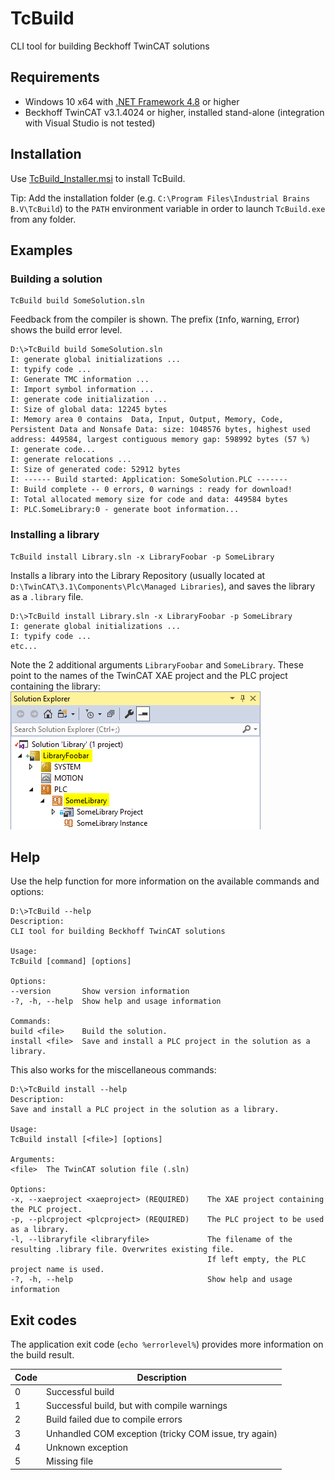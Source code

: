 # TcBuild
CLI tool for building Beckhoff TwinCAT solutions

## Requirements

- Windows 10 x64 with [.NET Framework 4.8](https://dotnet.microsoft.com/en-us/download/dotnet-framework/net48) or higher
- Beckhoff TwinCAT v3.1.4024 or higher, installed stand-alone (integration with Visual Studio is not tested)

## Installation

Use [TcBuild_Installer.msi](https://raw.githubusercontent.com/JustusRijke/TcBuild/main/TcBuildInstaller/Release/TcBuild_Installer.msi) to install TcBuild.

Tip: Add the installation folder (e.g. `C:\Program Files\Industrial Brains B.V\TcBuild`) to the `PATH` environment variable in order to launch `TcBuild.exe` from any folder.

## Examples

### Building a solution 

	TcBuild build SomeSolution.sln

Feedback from the compiler is shown. The prefix (`I`nfo, `W`arning, `E`rror) shows the build error level.

    D:\>TcBuild build SomeSolution.sln
    I: generate global initializations ...
    I: typify code ...
    I: Generate TMC information ...
    I: Import symbol information ...
    I: generate code initialization ...
    I: Size of global data: 12245 bytes
    I: Memory area 0 contains  Data, Input, Output, Memory, Code, Persistent Data and Nonsafe Data: size: 1048576 bytes, highest used address: 449584, largest contiguous memory gap: 598992 bytes (57 %)
    I: generate code...
    I: generate relocations ...
    I: Size of generated code: 52912 bytes
    I: ------ Build started: Application: SomeSolution.PLC -------
    I: Build complete -- 0 errors, 0 warnings : ready for download!
    I: Total allocated memory size for code and data: 449584 bytes
    I: PLC.SomeLibrary:0 - generate boot information...


### Installing a library

    TcBuild install Library.sln -x LibraryFoobar -p SomeLibrary

Installs a library into the Library Repository (usually located at `D:\TwinCAT\3.1\Components\Plc\Managed Libraries`), and saves the library as a `.library` file.

    D:\>TcBuild install Library.sln -x LibraryFoobar -p SomeLibrary
    I: generate global initializations ...
    I: typify code ...
    etc...

Note the 2 additional arguments `LibraryFoobar` and `SomeLibrary`. These point to the names of the TwinCAT XAE project and the PLC project containing the library:\
![Solution Explorer](images/library.png)

## Help

Use the help function for more information on the available commands and options:

    D:\>TcBuild --help
    Description:
    CLI tool for building Beckhoff TwinCAT solutions

    Usage:
    TcBuild [command] [options]

    Options:
    --version       Show version information
    -?, -h, --help  Show help and usage information

    Commands:
    build <file>    Build the solution.
    install <file>  Save and install a PLC project in the solution as a library.

This also works for the miscellaneous commands:

    D:\>TcBuild install --help
    Description:
    Save and install a PLC project in the solution as a library.

    Usage:
    TcBuild install [<file>] [options]

    Arguments:
    <file>  The TwinCAT solution file (.sln)

    Options:
    -x, --xaeproject <xaeproject> (REQUIRED)    The XAE project containing the PLC project.
    -p, --plcproject <plcproject> (REQUIRED)    The PLC project to be used as a library.
    -l, --libraryfile <libraryfile>             The filename of the resulting .library file. Overwrites existing file.
                                                If left empty, the PLC project name is used.
    -?, -h, --help                              Show help and usage information

## Exit codes

The application exit code (`echo %errorlevel%`) provides more information on the build result.

| Code | Description |
| --- | --- |
| 0 | Successful build |
| 1 | Successful build, but with compile warnings |
| 2 | Build failed due to compile errors |
| 3 | Unhandled COM exception (tricky COM issue, try again) |
| 4 | Unknown exception |
| 5 | Missing file |
